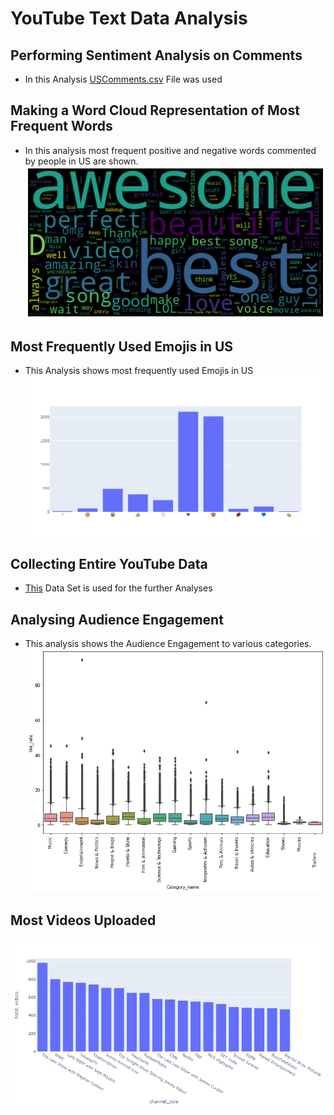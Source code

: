 # YouTube Text Data Analysis

## Performing Sentiment Analysis on Comments
- In this Analysis [USComments.csv](https://drive.google.com/file/d/1xV70Z29jAclTt67NRX47cWZActev0xSG/view?usp=share_link) File was used

## Making a Word Cloud Representation of Most Frequent Words
- In this analysis most frequent positive and negative words commented by people in US are shown.
![](https://github.com/SiddhantGupta799/Text-Data-Analysis/blob/main/Images/Word-Cloud-Representation.png)

## Most Frequently Used Emojis in US
- This Analysis shows most frequently used Emojis in US
![](https://github.com/SiddhantGupta799/Text-Data-Analysis/blob/main/Images/Emoji-Analysis.png)

## Collecting Entire YouTube Data
- [This](https://drive.google.com/drive/folders/1zFs1MvlZ4rGxos5PRdRyIS9MGUQq0b12) Data Set is used for the further Analyses

## Analysing Audience Engagement
- This analysis shows the Audience Engagement to various categories.
![](https://github.com/SiddhantGupta799/Text-Data-Analysis/blob/main/Images/Audience-Engagement.png)

## Most Videos Uploaded
![](https://github.com/SiddhantGupta799/Text-Data-Analysis/blob/main/Images/Most-Videos-Uploaded.png)
